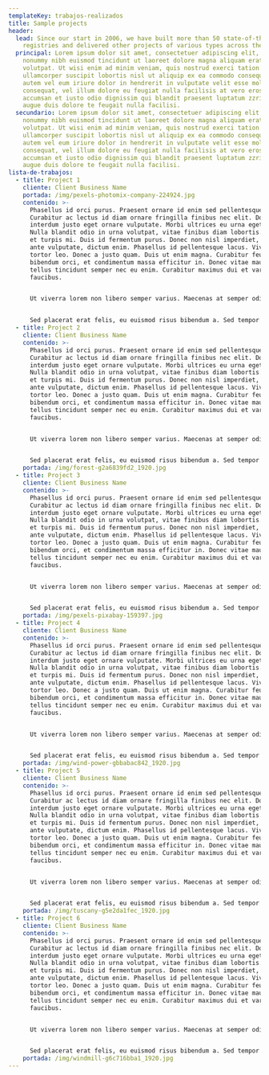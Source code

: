 ```yaml
---
templateKey: trabajos-realizados
title: Sample projects
header:
  lead: Since our start in 2006, we have built more than 50 state-of-the-art
    registries and delivered other projects of various types across the country
  principal: Lorem ipsum dolor sit amet, consectetuer adipiscing elit, sed diam
    nonummy nibh euismod tincidunt ut laoreet dolore magna aliquam erat
    volutpat. Ut wisi enim ad minim veniam, quis nostrud exerci tation
    ullamcorper suscipit lobortis nisl ut aliquip ex ea commodo consequat. Duis
    autem vel eum iriure dolor in hendrerit in vulputate velit esse molestie
    consequat, vel illum dolore eu feugiat nulla facilisis at vero eros et
    accumsan et iusto odio dignissim qui blandit praesent luptatum zzril delenit
    augue duis dolore te feugait nulla facilisi.
  secundario: Lorem ipsum dolor sit amet, consectetuer adipiscing elit, sed diam
    nonummy nibh euismod tincidunt ut laoreet dolore magna aliquam erat
    volutpat. Ut wisi enim ad minim veniam, quis nostrud exerci tation
    ullamcorper suscipit lobortis nisl ut aliquip ex ea commodo consequat. Duis
    autem vel eum iriure dolor in hendrerit in vulputate velit esse molestie
    consequat, vel illum dolore eu feugiat nulla facilisis at vero eros et
    accumsan et iusto odio dignissim qui blandit praesent luptatum zzril delenit
    augue duis dolore te feugait nulla facilisi.
lista-de-trabajos:
  - title: Project 1
    cliente: Client Business Name
    portada: /img/pexels-photomix-company-224924.jpg
    contenido: >-
      Phasellus id orci purus. Praesent ornare id enim sed pellentesque.
      Curabitur ac lectus id diam ornare fringilla finibus nec elit. Donec
      interdum justo eget ornare vulputate. Morbi ultrices eu urna eget cursus.
      Nulla blandit odio in urna volutpat, vitae finibus diam lobortis. Praesent
      et turpis mi. Duis id fermentum purus. Donec non nisl imperdiet, egestas
      ante vulputate, dictum enim. Phasellus id pellentesque lacus. Vivamus id
      tortor leo. Donec a justo quam. Duis ut enim magna. Curabitur feugiat
      bibendum orci, et condimentum massa efficitur in. Donec vitae mauris in
      tellus tincidunt semper nec eu enim. Curabitur maximus dui et varius
      faucibus.


      Ut viverra lorem non libero semper varius. Maecenas at semper odio. Proin placerat fermentum euismod. Vivamus efficitur, odio eu porta blandit, odio felis dignissim ipsum, vitae congue massa diam vitae urna. Etiam posuere eros nisi, eget laoreet est tincidunt eu. Mauris lobortis malesuada risus, ut mattis lorem suscipit bibendum. Ut feugiat fringilla mattis.


      Sed placerat erat felis, eu euismod risus bibendum a. Sed tempor aliquet nisl, ac mollis velit facilisis id. Donec aliquet est purus, id iaculis tellus vehicula sit amet. Integer porta aliquam augue ut malesuada. Proin et sem euismod orci maximus pellentesque. Nunc sit amet lorem laoreet, interdum libero et, dapibus augue. Maecenas feugiat elit vitae sapien auctor ornare. Aenean dictum purus ut bibendum feugiat. Aenean mauris mauris, vulputate quis libero et, rutrum rhoncus arcu.
  - title: Project 2
    cliente: Client Business Name
    contenido: >-
      Phasellus id orci purus. Praesent ornare id enim sed pellentesque.
      Curabitur ac lectus id diam ornare fringilla finibus nec elit. Donec
      interdum justo eget ornare vulputate. Morbi ultrices eu urna eget cursus.
      Nulla blandit odio in urna volutpat, vitae finibus diam lobortis. Praesent
      et turpis mi. Duis id fermentum purus. Donec non nisl imperdiet, egestas
      ante vulputate, dictum enim. Phasellus id pellentesque lacus. Vivamus id
      tortor leo. Donec a justo quam. Duis ut enim magna. Curabitur feugiat
      bibendum orci, et condimentum massa efficitur in. Donec vitae mauris in
      tellus tincidunt semper nec eu enim. Curabitur maximus dui et varius
      faucibus.


      Ut viverra lorem non libero semper varius. Maecenas at semper odio. Proin placerat fermentum euismod. Vivamus efficitur, odio eu porta blandit, odio felis dignissim ipsum, vitae congue massa diam vitae urna. Etiam posuere eros nisi, eget laoreet est tincidunt eu. Mauris lobortis malesuada risus, ut mattis lorem suscipit bibendum. Ut feugiat fringilla mattis.


      Sed placerat erat felis, eu euismod risus bibendum a. Sed tempor aliquet nisl, ac mollis velit facilisis id. Donec aliquet est purus, id iaculis tellus vehicula sit amet. Integer porta aliquam augue ut malesuada. Proin et sem euismod orci maximus pellentesque. Nunc sit amet lorem laoreet, interdum libero et, dapibus augue. Maecenas feugiat elit vitae sapien auctor ornare. Aenean dictum purus ut bibendum feugiat. Aenean mauris mauris, vulputate quis libero et, rutrum rhoncus arcu.
    portada: /img/forest-g2a6839fd2_1920.jpg
  - title: Project 3
    cliente: Client Business Name
    contenido: >-
      Phasellus id orci purus. Praesent ornare id enim sed pellentesque.
      Curabitur ac lectus id diam ornare fringilla finibus nec elit. Donec
      interdum justo eget ornare vulputate. Morbi ultrices eu urna eget cursus.
      Nulla blandit odio in urna volutpat, vitae finibus diam lobortis. Praesent
      et turpis mi. Duis id fermentum purus. Donec non nisl imperdiet, egestas
      ante vulputate, dictum enim. Phasellus id pellentesque lacus. Vivamus id
      tortor leo. Donec a justo quam. Duis ut enim magna. Curabitur feugiat
      bibendum orci, et condimentum massa efficitur in. Donec vitae mauris in
      tellus tincidunt semper nec eu enim. Curabitur maximus dui et varius
      faucibus.


      Ut viverra lorem non libero semper varius. Maecenas at semper odio. Proin placerat fermentum euismod. Vivamus efficitur, odio eu porta blandit, odio felis dignissim ipsum, vitae congue massa diam vitae urna. Etiam posuere eros nisi, eget laoreet est tincidunt eu. Mauris lobortis malesuada risus, ut mattis lorem suscipit bibendum. Ut feugiat fringilla mattis.


      Sed placerat erat felis, eu euismod risus bibendum a. Sed tempor aliquet nisl, ac mollis velit facilisis id. Donec aliquet est purus, id iaculis tellus vehicula sit amet. Integer porta aliquam augue ut malesuada. Proin et sem euismod orci maximus pellentesque. Nunc sit amet lorem laoreet, interdum libero et, dapibus augue. Maecenas feugiat elit vitae sapien auctor ornare. Aenean dictum purus ut bibendum feugiat. Aenean mauris mauris, vulputate quis libero et, rutrum rhoncus arcu.
    portada: /img/pexels-pixabay-159397.jpg
  - title: Project 4
    cliente: Client Business Name
    contenido: >-
      Phasellus id orci purus. Praesent ornare id enim sed pellentesque.
      Curabitur ac lectus id diam ornare fringilla finibus nec elit. Donec
      interdum justo eget ornare vulputate. Morbi ultrices eu urna eget cursus.
      Nulla blandit odio in urna volutpat, vitae finibus diam lobortis. Praesent
      et turpis mi. Duis id fermentum purus. Donec non nisl imperdiet, egestas
      ante vulputate, dictum enim. Phasellus id pellentesque lacus. Vivamus id
      tortor leo. Donec a justo quam. Duis ut enim magna. Curabitur feugiat
      bibendum orci, et condimentum massa efficitur in. Donec vitae mauris in
      tellus tincidunt semper nec eu enim. Curabitur maximus dui et varius
      faucibus.


      Ut viverra lorem non libero semper varius. Maecenas at semper odio. Proin placerat fermentum euismod. Vivamus efficitur, odio eu porta blandit, odio felis dignissim ipsum, vitae congue massa diam vitae urna. Etiam posuere eros nisi, eget laoreet est tincidunt eu. Mauris lobortis malesuada risus, ut mattis lorem suscipit bibendum. Ut feugiat fringilla mattis.


      Sed placerat erat felis, eu euismod risus bibendum a. Sed tempor aliquet nisl, ac mollis velit facilisis id. Donec aliquet est purus, id iaculis tellus vehicula sit amet. Integer porta aliquam augue ut malesuada. Proin et sem euismod orci maximus pellentesque. Nunc sit amet lorem laoreet, interdum libero et, dapibus augue. Maecenas feugiat elit vitae sapien auctor ornare. Aenean dictum purus ut bibendum feugiat. Aenean mauris mauris, vulputate quis libero et, rutrum rhoncus arcu.
    portada: /img/wind-power-gbbabac842_1920.jpg
  - title: Project 5
    cliente: Client Business Name
    contenido: >-
      Phasellus id orci purus. Praesent ornare id enim sed pellentesque.
      Curabitur ac lectus id diam ornare fringilla finibus nec elit. Donec
      interdum justo eget ornare vulputate. Morbi ultrices eu urna eget cursus.
      Nulla blandit odio in urna volutpat, vitae finibus diam lobortis. Praesent
      et turpis mi. Duis id fermentum purus. Donec non nisl imperdiet, egestas
      ante vulputate, dictum enim. Phasellus id pellentesque lacus. Vivamus id
      tortor leo. Donec a justo quam. Duis ut enim magna. Curabitur feugiat
      bibendum orci, et condimentum massa efficitur in. Donec vitae mauris in
      tellus tincidunt semper nec eu enim. Curabitur maximus dui et varius
      faucibus.


      Ut viverra lorem non libero semper varius. Maecenas at semper odio. Proin placerat fermentum euismod. Vivamus efficitur, odio eu porta blandit, odio felis dignissim ipsum, vitae congue massa diam vitae urna. Etiam posuere eros nisi, eget laoreet est tincidunt eu. Mauris lobortis malesuada risus, ut mattis lorem suscipit bibendum. Ut feugiat fringilla mattis.


      Sed placerat erat felis, eu euismod risus bibendum a. Sed tempor aliquet nisl, ac mollis velit facilisis id. Donec aliquet est purus, id iaculis tellus vehicula sit amet. Integer porta aliquam augue ut malesuada. Proin et sem euismod orci maximus pellentesque. Nunc sit amet lorem laoreet, interdum libero et, dapibus augue. Maecenas feugiat elit vitae sapien auctor ornare. Aenean dictum purus ut bibendum feugiat. Aenean mauris mauris, vulputate quis libero et, rutrum rhoncus arcu.
    portada: /img/tuscany-g5e2da1fec_1920.jpg
  - title: Project 6
    cliente: Client Business Name
    contenido: >-
      Phasellus id orci purus. Praesent ornare id enim sed pellentesque.
      Curabitur ac lectus id diam ornare fringilla finibus nec elit. Donec
      interdum justo eget ornare vulputate. Morbi ultrices eu urna eget cursus.
      Nulla blandit odio in urna volutpat, vitae finibus diam lobortis. Praesent
      et turpis mi. Duis id fermentum purus. Donec non nisl imperdiet, egestas
      ante vulputate, dictum enim. Phasellus id pellentesque lacus. Vivamus id
      tortor leo. Donec a justo quam. Duis ut enim magna. Curabitur feugiat
      bibendum orci, et condimentum massa efficitur in. Donec vitae mauris in
      tellus tincidunt semper nec eu enim. Curabitur maximus dui et varius
      faucibus.


      Ut viverra lorem non libero semper varius. Maecenas at semper odio. Proin placerat fermentum euismod. Vivamus efficitur, odio eu porta blandit, odio felis dignissim ipsum, vitae congue massa diam vitae urna. Etiam posuere eros nisi, eget laoreet est tincidunt eu. Mauris lobortis malesuada risus, ut mattis lorem suscipit bibendum. Ut feugiat fringilla mattis.


      Sed placerat erat felis, eu euismod risus bibendum a. Sed tempor aliquet nisl, ac mollis velit facilisis id. Donec aliquet est purus, id iaculis tellus vehicula sit amet. Integer porta aliquam augue ut malesuada. Proin et sem euismod orci maximus pellentesque. Nunc sit amet lorem laoreet, interdum libero et, dapibus augue. Maecenas feugiat elit vitae sapien auctor ornare. Aenean dictum purus ut bibendum feugiat. Aenean mauris mauris, vulputate quis libero et, rutrum rhoncus arcu.
    portada: /img/windmill-g6c716bba1_1920.jpg
---
```

